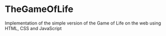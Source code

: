 # TheGameOfLife
Implementation of the simple version of the Game of Life on the web using HTML, CSS and JavaScript
